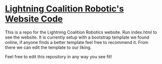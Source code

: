 # [Lightning Coalition Robotic's Website Code](https://lightningcoalitionrobotics.github.io/LCRobotics-Website/)

This is a repo for the Lightning Coalition Robotics website. Run index.html to see the website. It is currently setup with a bootstrap template we found online, if anyone finds a better template feel free to recommend it. From there we can edit the template to our liking.

Feel free to edit this repository in any way you see fit!

